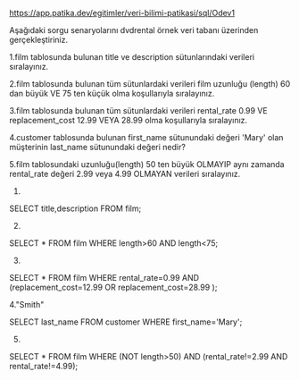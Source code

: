 https://app.patika.dev/egitimler/veri-bilimi-patikasi/sql/Odev1

Aşağıdaki sorgu senaryolarını dvdrental örnek veri tabanı üzerinden gerçekleştiriniz.

1.film tablosunda bulunan title ve description sütunlarındaki verileri sıralayınız.

2.film tablosunda bulunan tüm sütunlardaki verileri film uzunluğu (length) 60 dan büyük VE 75 ten küçük olma koşullarıyla sıralayınız.

3.film tablosunda bulunan tüm sütunlardaki verileri rental_rate 0.99 VE replacement_cost 12.99 VEYA 28.99 olma koşullarıyla sıralayınız.

4.customer tablosunda bulunan first_name sütunundaki değeri 'Mary' olan müşterinin last_name sütunundaki değeri nedir?

5.film tablosundaki uzunluğu(length) 50 ten büyük OLMAYIP aynı zamanda rental_rate değeri 2.99 veya 4.99 OLMAYAN verileri sıralayınız.

1.
SELECT title,description
FROM film;

2.
SELECT *
FROM film
WHERE length>60 AND length<75;

3.
SELECT *
FROM film
WHERE rental_rate=0.99 AND (replacement_cost=12.99 OR replacement_cost=28.99 );

4."Smith"

SELECT last_name
FROM customer
WHERE first_name='Mary';

5.
SELECT *
FROM film
WHERE (NOT length>50) AND (rental_rate!=2.99 AND rental_rate!=4.99);

